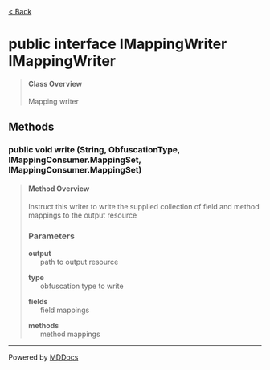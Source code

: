 [< Back](../README.md)
# public interface IMappingWriter IMappingWriter #
>#### Class Overview ####
>Mapping writer
## Methods ##
### public void write (String, ObfuscationType, IMappingConsumer.MappingSet, IMappingConsumer.MappingSet) ###
>#### Method Overview ####
>Instruct this writer to write the supplied collection of field and method
 mappings to the output resource
>
>### Parameters ###
>**output**<br />
>&nbsp;&nbsp;&nbsp;&nbsp;&nbsp;&nbsp;path to output resource
>
>**type**<br />
>&nbsp;&nbsp;&nbsp;&nbsp;&nbsp;&nbsp;obfuscation type to write
>
>**fields**<br />
>&nbsp;&nbsp;&nbsp;&nbsp;&nbsp;&nbsp;field mappings
>
>**methods**<br />
>&nbsp;&nbsp;&nbsp;&nbsp;&nbsp;&nbsp;method mappings
>

---
Powered by [MDDocs](https://github.com/VRCube/MDDocs)